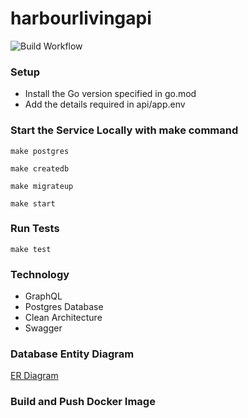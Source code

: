 # harbourlivingapi

![Build Workflow](https://github.com/BigListRyRy/harbourlivingapi/actions/workflows/ci.yaml/badge.svg)


### Setup

- Install the Go version specified in go.mod
- Add the details required in api/app.env

### Start the Service Locally with make command

```make postgres```

```make createdb```

```make migrateup```

```make start```


### Run Tests
```make test```

### Technology
- GraphQL
- Postgres Database 
- Clean Architecture 
- Swagger 


### Database Entity Diagram
[ER Diagram](https://dbdiagram.io/d/612d650b825b5b0146eb97b0)

### Build and Push Docker Image

